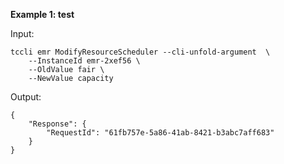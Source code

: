 **Example 1: test**



Input: 

```
tccli emr ModifyResourceScheduler --cli-unfold-argument  \
    --InstanceId emr-2xef56 \
    --OldValue fair \
    --NewValue capacity
```

Output: 
```
{
    "Response": {
        "RequestId": "61fb757e-5a86-41ab-8421-b3abc7aff683"
    }
}
```


